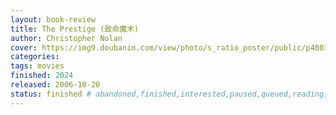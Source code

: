 ```yaml
---
layout: book-review
title: The Prestige (致命魔术)
author: Christopher Nolan
cover: https://img9.doubanio.com/view/photo/s_ratio_poster/public/p480383375.webp
categories: 
tags: movies
finished: 2024
released: 2006-10-20
status: finished # abandoned,finished,interested,paused,queued,reading,reread
---
```

